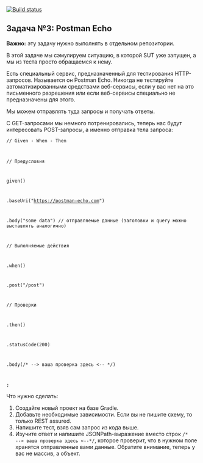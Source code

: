 [![Build status](https://ci.appveyor.com/api/projects/status/u15kd5725ns1ah8m?svg=true)](https://ci.appveyor.com/project/DmitriyRonMan/postman-echo)

## Задача №3: Postman Echo ##

**Важно:** эту задачу нужно выполнять в отдельном репозитории.

В этой задаче мы сэмулируем ситуацию, в которой SUT уже запущен, а мы из теста просто обращаемся к нему.

Есть специальный сервис, предназначенный для тестирования HTTP-запросов. Называется он Postman Echo. Никогда не тестируйте автоматизированными средствами веб-сервисы, если у вас нет на это письменного разрешения или если веб-сервисы специально не предназначены для этого.

Мы можем отправлять туда запросы и получать ответы.

С GET-запросами мы немного потренировались, теперь нас будут интересовать POST-запросы, а именно отправка тела запроса:

<code>// Given - When - Then

// Предусловия

given()

.baseUri("https://postman-echo.com")

.body("some data") // отправляемые данные (заголовки и query можно выставлять аналогично)

// Выполняемые действия

.when()

.post("/post")

// Проверки

.then()

.statusCode(200)

.body(/* --> ваша проверка здесь <-- */)

;</code>

Что нужно сделать:

1. Создайте новый проект на базе Gradle.
2. Добавьте необходимые зависимости. Если вы не пишите схему, то только REST assured.
3. Напишите тест, взяв сам запрос из кода выше.
4. Изучите ответ и напишите JSONPath-выражение вместо строк <code>/* --> ваша проверка здесь <--*/</code>, которое проверит, что в нужном поле хранятся отправленные вами данные. Обратите внимание, теперь у вас не массив, а объект.